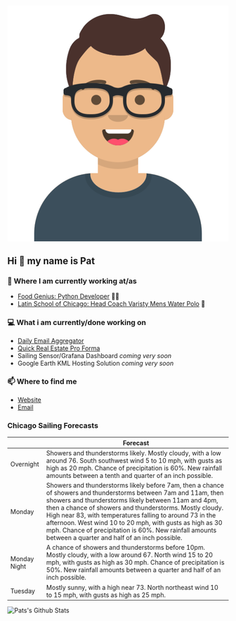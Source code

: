 [![Social banner for p-j-falconer](https://raw.githubusercontent.com/P-J-FALCONER/P-J-FALCONER/master/assets/avataaars.svg)](https://patfalconer.com/)
## Hi :wave: my name is Pat

### 💼 Where I am currently working at/as
- [Food Genius: Python Developer](https://getfoodgenius.com/) 🍔🐍
- [Latin School of Chicago: Head Coach Varisty Mens Water Polo](https://www.latinschool.org/) 🤽


### 💻 What i am currently/done working on
 - [Daily Email Aggregator](https://github.com/P-J-FALCONER/dott_daily_mail)
 - [Quick Real Estate Pro Forma](https://github.com/P-J-FALCONER/henry)
 - Sailing Sensor/Grafana Dashboard *coming very soon*
 - Google Earth KML Hosting Solution *coming very soon*

### 📫 Where to find me
 - [Website](https://patfalconer.com/)
 - [Email](mailto:patrick.j.falconer@gmail.com)


### Chicago Sailing Forecasts
|   | Forecast  |
|---|---|
| Overnight | Showers and thunderstorms likely. Mostly cloudy, with a low around 76. South southwest wind 5 to 10 mph, with gusts as high as 20 mph. Chance of precipitation is 60%. New rainfall amounts between a tenth and quarter of an inch possible. |
| Monday | Showers and thunderstorms likely before 7am, then a chance of showers and thunderstorms between 7am and 11am, then showers and thunderstorms likely between 11am and 4pm, then a chance of showers and thunderstorms. Mostly cloudy. High near 83, with temperatures falling to around 73 in the afternoon. West wind 10 to 20 mph, with gusts as high as 30 mph. Chance of precipitation is 60%. New rainfall amounts between a quarter and half of an inch possible. |
| Monday Night | A chance of showers and thunderstorms before 10pm. Mostly cloudy, with a low around 67. North wind 15 to 20 mph, with gusts as high as 30 mph. Chance of precipitation is 50%. New rainfall amounts between a quarter and half of an inch possible. |
| Tuesday | Mostly sunny, with a high near 73. North northeast wind 10 to 15 mph, with gusts as high as 25 mph. |

![Pats's Github Stats](https://github-readme-stats.vercel.app/api?username=p-j-falconer&show_icons=true&theme=radical)
